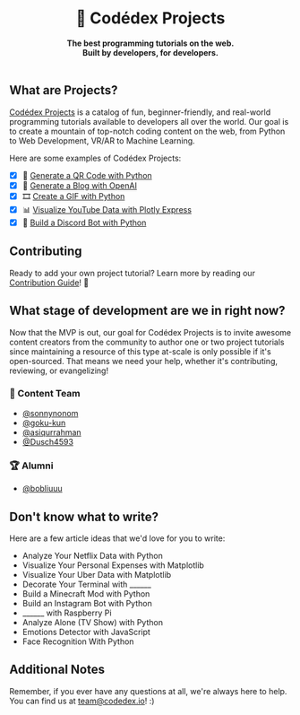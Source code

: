 <div align="center">
  <h1>🚀 Codédex Projects</h1>
  <strong>The best programming tutorials on the web.</strong><br>
  <strong>Built by developers, for developers.</strong>
</div>
<br>

## What are Projects?

[Codédex Projects](https://www.codedex.io/projects) is a catalog of fun, beginner-friendly, and real-world programming tutorials available to developers all over the world. Our goal is to create a mountain of top-notch coding content on the web, from Python to Web Development, VR/AR to Machine Learning.

Here are some examples of Codédex Projects:

- [x] 🔗 [Generate a QR Code with Python](https://www.codedex.io/projects/generate-a-qr-code-with-python)
- [x] 📝 [Generate a Blog with OpenAI](https://www.codedex.io/projects/generate-a-blog-with-openai)
- [x] 🎞 [Create a GIF with Python](https://www.codedex.io/projects/create-a-gif-with-python)
- [x] 📊 [Visualize YouTube Data with Plotly Express](https://www.codedex.io/projects/visualize-youtube-data-with-plotly)
- [x] 🤖 [Build a Discord Bot with Python](https://www.codedex.io/projects/build-a-discord-bot-with-python)

## Contributing

Ready to add your own project tutorial? Learn more by reading our [Contribution Guide](https://github.com/codedex-io/projects/blob/main/.github/CONTRIBUTING.md)! 🙌

## What stage of development are we in right now?

Now that the MVP is out, our goal for Codédex Projects is to invite awesome content creators from the community to author one or two project tutorials since maintaining a resource of this type at-scale is only possible if it's open-sourced. That means we need your help, whether it's contributing, reviewing, or evangelizing!

### 📝 Content Team

- [@sonnynonom](https://github.com/sonnynomnom)
- [@goku-kun](https://github.com/Goku-kun)
- [@asiqurrahman](https://github.com/asiqurrahman)
- [@Dusch4593](https://github.com/Dusch4593)

### 🏆 Alumni

- [@bobliuuu](https://github.com/Bobliuuu)

## Don't know what to write? 

Here are a few article ideas that we'd love for you to write:

- Analyze Your Netflix Data with Python
- Visualize Your Personal Expenses with Matplotlib
- Visualize Your Uber Data with Matplotlib
- Decorate Your Terminal with ______
- Build a Minecraft Mod with Python
- Build an Instagram Bot with Python
- ______ with Raspberry Pi
- Analyze Alone (TV Show) with Python
- Emotions Detector with JavaScript
- Face Recognition With Python

## Additional Notes

Remember, if you ever have any questions at all, we're always here to help. You can find us at team@codedex.io! :)
